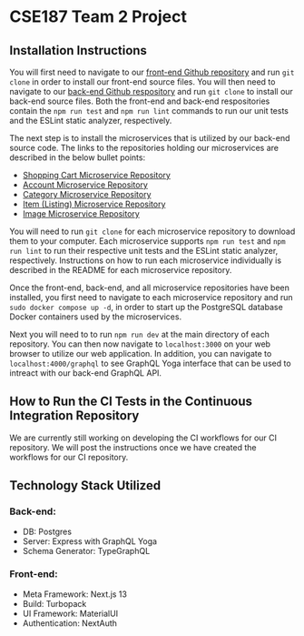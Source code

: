 # CSE187 Team 2 Project

## Installation Instructions

You will first need to navigate to our [front-end Github repository](https://github.com/CSE187-Team2/frontend) and run ``git clone`` in order to install our front-end source files. You will then need to navigate to our [back-end Github respository](https://github.com/CSE187-Team2/backend) and run ``git clone`` to install our back-end source files. Both the front-end and back-end respositories contain the ``npm run test`` and ``npm run lint`` commands to run our unit tests and the ESLint static analyzer, respectively.

The next step is to install the microservices that is utilized by our back-end source code. The links to the repositories holding our microservices are described in the below bullet points:
*  [Shopping Cart Microservice Repository](https://github.com/CSE187-Team2/Shopping-Cart-Microservice)
*  [Account Microservice Repository]()
*  [Category Microservice Repository]()
*  [Item (Listing) Microservice Repository]()
*  [Image Microservice Repository]()

You will need to run ``git clone`` for each microservice repository to download them to your computer. Each microservice supports ``npm run test`` and ``npm run lint`` to run their respective unit tests and the ESLint static analyzer, respectively. Instructions on how to run each microservice individually is described in the README for each microservice repository.

Once the front-end, back-end, and all microservice repositories have been installed, you first need to navigate to each microservice repository and run ``sudo docker compose up -d``, in order to start up the PostgreSQL database Docker containers used by the microservices.

Next you will need to to run ``npm run dev`` at the main directory of each repository. You can then now navigate to ``localhost:3000`` on your web browser to utilize our web application. In addition, you can navigate to ``localhost:4000/graphql`` to see GraphQL Yoga interface that can be used to intreact with our back-end GraphQL API.

## How to Run the CI Tests in the Continuous Integration Repository

We are currently still working on developing the CI workflows for our CI repository. We will post the instructions once we have created the workflows for our CI repository. 


## Technology Stack Utilized

### Back-end:
- DB: Postgres
- Server: Express with GraphQL Yoga
- Schema Generator: TypeGraphQL

### Front-end:
- Meta Framework: Next.js 13
- Build: Turbopack
- UI Framework: MaterialUI
- Authentication: NextAuth
